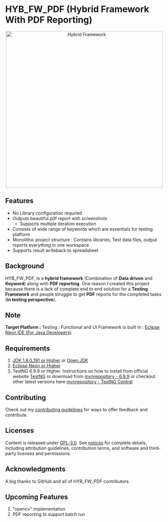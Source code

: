 # HYB_FW_PDF (Hybrid Framework With PDF Reporting)

<p align="center">
  <img src="https://github.com/suneel944/HYB_FW_PDF/blob/master/hybrid_logo.png" width="500" title="Hybrid Framework">
</p>

## Features

* No Library configuration requried
* Outputs beautiful pdf report with screenshots
  * Supports multiple iteration execution
* Consists of wide range of keywords which are essentials for testing platform
* Monolithic project structure : Contains libraries, Test data files, output reports everything in one workspace.
* Supports result writeback to spreadsheet

## Background

HYB_FW_PDF, is a **hybrid framework** (Combination of **Data driven** and **Keyword**) along with **PDF reporting**.  One reason I created this project because there is a lack of complete end to end solution for a **Testing Framework** and people struggle to get **PDF** reports for the completed tasks (**in testing perspective**).

## Note

**Target Platform :** Testing : Functional and UI
Framework is built in : [Eclipse Neon IDE (For Java Developers)](https://www.eclipse.org/downloads/packages/release/neon/3/eclipse-ide-java-developers)

## Requirements

1. [JDK 1.8.0_191 or Higher](https://www.oracle.com/technetwork/java/javase/downloads/jdk8-downloads-2133151.html) or [Open JDK](https://developers.redhat.com/products/openjdk/download)
2. [Eclipse Neon or Higher](https://www.eclipse.org/downloads/packages/release)
3. TestNG 6.9.9 or Higher. Instructions on how to install from official website [TestNG](https://testng.org/doc/download.html) or download from [mvnrepository - 6.9.9](https://repo1.maven.org/maven2/org/testng/testng/6.9.9/) or checkout other latest versions here [mvnrepository - TestNG Central](https://mvnrepository.com/artifact/org.testng/testng)

## Contributing

Check out my [contributing guidelines](/CONTRIBUTING.md) for ways to offer feedback and contribute.

## Licenses

Content is released under [GPL-3.0](https://www.gnu.org/licenses/gpl-3.0.en.html). See [notices](notices.md) for complete details, including attribution guidelines, contribution terms, and software and third-party licenses and permissions.

## Acknowledgments

A big thanks to GitHub and all of HYB_FW_PDF contributors.

## Upcoming Features

1. "opencv" implementation
2. PDF reporting to support batch run
